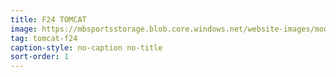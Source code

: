```yaml
---
title: F24 TOMCAT
image: https://mbsportsstorage.blob.core.windows.net/website-images/model-gallery/2018/f24/2018-f24-05.jpg
tag: tomcat-f24
caption-style: no-caption no-title
sort-order: 1
---
```

